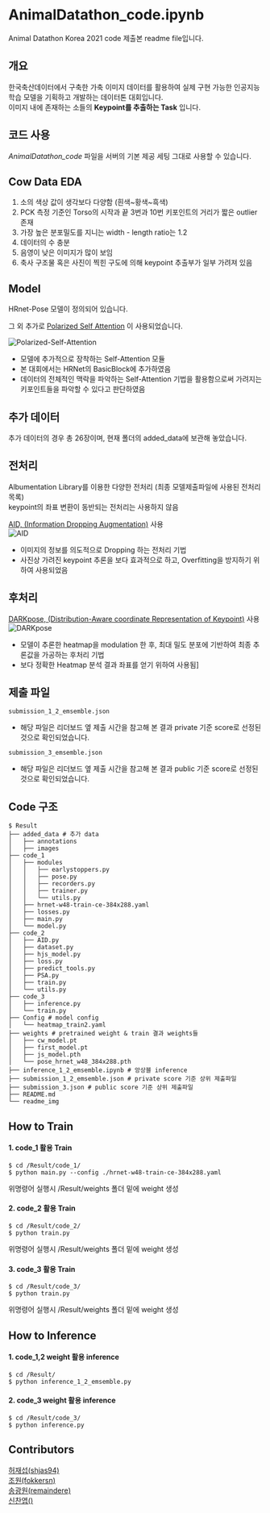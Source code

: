 # AnimalDatathon_code.ipynb

Animal Datathon Korea 2021 code 제출본 readme file입니다.

## 개요   

한국축산데이터에서 구축한 가축 이미지 데이터를 활용하여 실제 구현 가능한 인공지능 학습 모델을 기획하고 개발하는 데이터톤 대회입니다.  
이미지 내에 존재하는 소들의 **Keypoint를 추출하는 Task** 입니다.

## 코드 사용

*AnimalDatathon_code* 파일을 서버의 기본 제공 세팅 그대로 사용할 수 있습니다.

## Cow Data EDA  

1. 소의 색상 값이 생각보다 다양함 (흰색~황색~흑색)
2. PCK 측정 기준인 Torso의 시작과 끝 3번과 10번 키포인트의 거리가 짧은 outlier 존재
3. 가장 높은 분포밀도를 지니는 width - length ratio는 1.2  
4. 데이터의 수 충분
5. 음영이 낮은 이미지가 많이 보임
6. 축사 구조물 혹은 사진이 찍힌 구도에 의해 keypoint 추출부가 일부 가려져 있음

## Model  

HRnet-Pose 모델이 정의되어 있습니다.  

그 외 추가로 [Polarized Self Attention](https://github.com/DeLightCMU/PSA) 이 사용되었습니다.

  ![Polarized-Self-Attention](./readme_img/PSA.png)
* 모델에 추가적으로 장착하는 Self-Attention 모듈
* 본 대회에서는 HRNet의 BasicBlock에 추가하였음
* 데이터의 전체적인 맥락을 파악하는 Self-Attention 기법을 활용함으로써 가려지는 키포인트들을 파악할 수 있다고 판단하였음

## 추가 데이터
추가 데이터의 경우 총 26장이며, 현재 폴더의 added_data에 보관해 놓았습니다.  


## 전처리  

Albumentation Library를 이용한 다양한 전처리 
(최종 모델제출파일에 사용된 전처리 목록)  
keypoint의 좌표 변환이 동반되는 전처리는 사용하지 않음



[AID, (Information Dropping Augmentation)](https://arxiv.org/pdf/2008.07139.pdf) 사용  
![AID](./readme_img/AID.png)
* 이미지의 정보를 의도적으로 Dropping 하는 전처리 기법
* 사진상 가려진 keypoint 추론을 보다 효과적으로 하고, Overfitting을 방지하기 위하여 사용되었음
## 후처리

[DARKpose, (Distribution-Aware coordinate Representation of Keypoint)](https://github.com/ilovepose/DarkPose) 사용  
![DARKpose](./readme_img/DARK.png)
* 모델이 추론한 heatmap을 modulation 한 후, 최대 밀도 분포에 기반하여 최종 추론값을 가공하는 후처리 기법
* 보다 정확한 Heatmap 분석 결과 좌표를 얻기 위하여 사용됨]

## 제출 파일
```
submission_1_2_emsemble.json
```
* 해당 파일은 리더보드 옆 제출 시간을 참고해 본 결과 private 기준 score로 선정된 것으로 확인되었습니다.  
  
```
submission_3_emsemble.json
```
* 해당 파일은 리더보드 옆 제출 시간을 참고해 본 결과 public 기준 score로 선정된 것으로 확인되었습니다.
  
## Code 구조

```
$ Result
├── added_data # 추가 data
│   ├── annotations
│   ├── images
├── code_1
│   ├── modules
│   │   ├── earlystoppers.py
│   │   ├── pose.py
│   │   ├── recorders.py
│   │   ├── trainer.py
│   │   └── utils.py
│   ├── hrnet-w48-train-ce-384x288.yaml
│   ├── losses.py
│   ├── main.py
│   └── model.py
├── code_2
│   ├── AID.py
│   ├── dataset.py
│   ├── hjs_model.py
│   ├── loss.py
│   ├── predict_tools.py
│   ├── PSA.py
│   ├── train.py
│   └── utils.py
├── code_3
│   ├── inference.py
│   └── train.py
├── Config # model config
│   └── heatmap_train2.yaml
├── weights # pretrained weight & train 결과 weights들
│   ├── cw_model.pt
│   ├── first_model.pt
│   ├── js_model.pth
│   └── pose_hrnet_w48_384x288.pth
├── inference_1_2_emsemble.ipynb # 앙상블 inference
├── submission_1_2_emsemble.json # private score 기준 상위 제출파일
├── submission_3.json # public score 기준 상위 제출파일
├── README.md
└── readme_img
```



## 

## How to Train  

#### 1. code_1 활용 Train

```
$ cd /Result/code_1/
$ python main.py --config ./hrnet-w48-train-ce-384x288.yaml
```

위명령어 실행시  /Result/weights 폴더 밑에 weight 생성



#### 2. code_2 활용 Train

```
$ cd /Result/code_2/
$ python train.py
```

위명령어 실행시  /Result/weights 폴더 밑에 weight 생성

#### 3. code_3 활용 Train

```
$ cd /Result/code_3/
$ python train.py
```

위명령어 실행시  /Result/weights 폴더 밑에 weight 생성

## How to Inference  

#### 1. code_1,2 weight 활용 inference

```
$ cd /Result/
$ python inference_1_2_emsemble.py
```

#### 2. code_3 weight 활용 inference

```
$ cd /Result/code_3/
$ python inference.py
```


## Contributors
[허재섭(shjas94)](https://github.com/shjas94)  
[조원(fokkersn)](https://github.com/jo-member)  
[송광원(remaindere)](https://github.com/remaindere)  
[신찬엽()]()  

